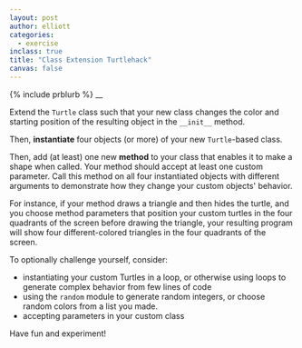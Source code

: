 ```yaml
---
layout: post
author: elliott
categories:
  - exercise
inclass: true
title: "Class Extension Turtlehack"
canvas: false
---
```


{% include prblurb %}
__


Extend the `Turtle` class such that your new class changes the color and starting position of the resulting object in the `__init__` method.

Then, **instantiate** four objects (or more) of your new `Turtle`-based class.

Then, add (at least) one new **method** to your class that enables it to make a shape when called. Your method should accept at least one custom parameter. Call this method on all four instantiated objects with different arguments to demonstrate how they change your custom objects' behavior.

For instance, if your method draws a triangle and then hides the turtle, and you choose method parameters that position your custom turtles in the four quadrants of the screen before drawing the triangle, your resulting program will show four different-colored triangles in the four quadrants of the screen.


To optionally challenge yourself, consider:

* instantiating your custom Turtles in a loop, or otherwise using loops to generate complex behavior from few lines of code
* using the `random` module to generate random integers, or choose random colors from a list you made.
* accepting parameters in your custom class

Have fun and experiment!
